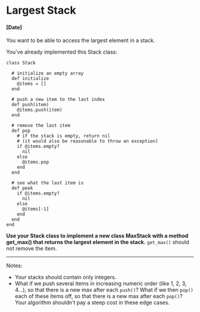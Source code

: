 # Largest Stack
#### [Date]

You want to be able to access the largest element in a stack.

You've already implemented this Stack class:
```
class Stack

  # initialize an empty array
  def initialize
    @items = []
  end

  # push a new item to the last index
  def push(item)
    @items.push(item)
  end

  # remove the last item
  def pop
    # if the stack is empty, return nil
    # (it would also be reasonable to throw an exception)
    if @items.empty?
      nil
    else
      @items.pop
    end
  end

  # see what the last item is
  def peek
    if @items.empty?
      nil
    else
      @items[-1]
    end
  end
end
```

**Use your Stack class to implement a new class MaxStack with a method get_max() that returns the largest element in the stack.** `get_max()` should not remove the item.

---

Notes:
- Your stacks should contain only integers.
- What if we push several items in increasing numeric order (like 1, 2, 3, 4...), so that there is a new max after each `push()`? What if we then `pop()` each of these items off, so that there is a new max after each `pop()`? Your algorithm shouldn't pay a steep cost in these edge cases.
